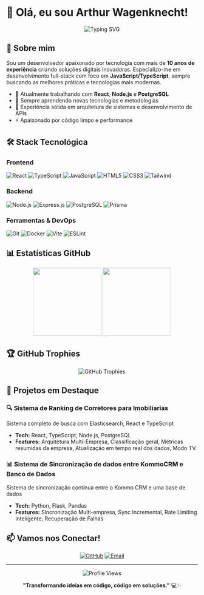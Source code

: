 
# 👋 Olá, eu sou Arthur Wagenknecht!

<div align="center">
  <img src="https://readme-typing-svg.herokuapp.com?font=Fira+Code&pause=1000&color=2E9EF7&center=true&vCenter=true&width=435&lines=Desenvolvedor+Full+Stack;10%2B+anos+de+experi%C3%AAncia;Especialista+em+Node.js+%26+TypeScript;Apaixonado+por+tecnologia" alt="Typing SVG" />
</div>

## 🚀 Sobre mim

Sou um desenvolvedor apaixonado por tecnologia com mais de **10 anos de experiência** criando soluções digitais inovadoras. Especializo-me em desenvolvimento full-stack com foco em **JavaScript/TypeScript**, sempre buscando as melhores práticas e tecnologias mais modernas.

- 🔭 Atualmente trabalhando com **React**, **Node.js** e **PostgreSQL**
- 🌱 Sempre aprendendo novas tecnologias e metodologias
- 💼 Experiência sólida em arquitetura de sistemas e desenvolvimento de APIs
- ⚡ Apaixonado por código limpo e performance

## 🛠️ Stack Tecnológica

### Frontend
![React](https://img.shields.io/badge/React-20232A?style=for-the-badge&logo=react&logoColor=61DAFB)
![TypeScript](https://img.shields.io/badge/TypeScript-007ACC?style=for-the-badge&logo=typescript&logoColor=white)
![JavaScript](https://img.shields.io/badge/JavaScript-F7DF1E?style=for-the-badge&logo=javascript&logoColor=black)
![HTML5](https://img.shields.io/badge/HTML5-E34F26?style=for-the-badge&logo=html5&logoColor=white)
![CSS3](https://img.shields.io/badge/CSS3-1572B6?style=for-the-badge&logo=css3&logoColor=white)
![Tailwind](https://img.shields.io/badge/Tailwind_CSS-38B2AC?style=for-the-badge&logo=tailwind-css&logoColor=white)

### Backend
![Node.js](https://img.shields.io/badge/Node.js-43853D?style=for-the-badge&logo=node.js&logoColor=white)
![Express.js](https://img.shields.io/badge/Express.js-404D59?style=for-the-badge)
![PostgreSQL](https://img.shields.io/badge/PostgreSQL-316192?style=for-the-badge&logo=postgresql&logoColor=white)
![Prisma](https://img.shields.io/badge/Prisma-3982CE?style=for-the-badge&logo=Prisma&logoColor=white)

### Ferramentas & DevOps
![Git](https://img.shields.io/badge/GIT-E44C30?style=for-the-badge&logo=git&logoColor=white)
![Docker](https://img.shields.io/badge/Docker-2496ED?style=for-the-badge&logo=docker&logoColor=white)
![Vite](https://img.shields.io/badge/Vite-646CFF?style=for-the-badge&logo=vite&logoColor=white)
![ESLint](https://img.shields.io/badge/ESLint-4B3263?style=for-the-badge&logo=eslint&logoColor=white)

## 📊 Estatísticas GitHub

<div align="center">
  <img height="180em" src="https://github-readme-stats.vercel.app/api?username=oarthurdev&show_icons=true&theme=tokyonight&include_all_commits=true&count_private=true"/>
  <img height="180em" src="https://github-readme-stats.vercel.app/api/top-langs/?username=oarthurdev&layout=compact&langs_count=8&theme=tokyonight"/>
</div>

## 🏆 GitHub Trophies

<div align="center">
  <img src="https://github-profile-trophy.vercel.app/?username=oarthurdev&theme=tokyonight&no-frame=false&no-bg=false&margin-w=4&row=1" alt="GitHub Trophies" />
</div>

## 🎯 Projetos em Destaque

### 🔍 Sistema de Ranking de Corretores para Imobiliarias
Sistema completo de busca com Elasticsearch, React e TypeScript
- **Tech:** React, TypeScript, Node.js, PostgreSQL
- **Features:** Arquitetura Multi-Empresa, Classificação geral, Métricas resumidas da empresa, Atualização em tempo real dos dados, Modo TV.

### 📊 Sistema de Sincronização de dados entre KommoCRM e Banco de Dados
Sistema de sincronização contínua entre o Kommo CRM e uma base de dados
- **Tech:** Python, Flask, Pandas
- **Features:** Sincronização Multi-empresa, Sync Incremental, Rate Limiting Inteligente, Recuperação de Falhas

## 📫 Vamos nos Conectar!

<div align="center">
  
[![GitHub](https://img.shields.io/badge/GitHub-100000?style=for-the-badge&logo=github&logoColor=white)](https://github.com/oarthurdev)
[![Email](https://img.shields.io/badge/Email-D14836?style=for-the-badge&logo=gmail&logoColor=white)](mailto:contato@oarthur.dev)

</div>

---

<div align="center">
  <img src="https://komarev.com/ghpvc/?username=oarthurdev&color=blue&style=flat-square&label=Visitors" alt="Profile Views" />
  
  **"Transformando ideias em código, código em soluções."** 💻✨
</div>
